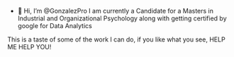 - 👋 Hi, I’m @GonzalezPro
I am currently a Candidate for a Masters in Industrial and Organizational Psychology along with 
getting certified by google for Data Analytics

This is a taste of some of the work I can do, if you like what you see, HELP ME HELP YOU!

<!---
GonzalezPro/GonzalezPro is a ✨ special ✨ repository because its `README.md` (this file) appears on your GitHub profile.
You can click the Preview link to take a look at your changes.
--->
